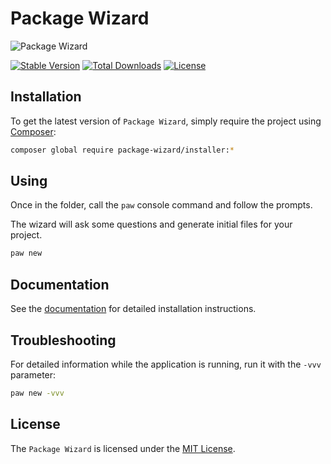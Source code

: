 # Package Wizard

<img src="https://preview.dragon-code.pro/the%20dragon%20code/package%20wizard.svg?brand=composer&mode=auto" alt="Package Wizard"/>

[![Stable Version][badge_stable]][link_packagist]
[![Total Downloads][badge_downloads]][link_packagist]
[![License][badge_license]][link_license]


## Installation

To get the latest version of `Package Wizard`, simply require the project using [Composer](https://getcomposer.org):

```bash
composer global require package-wizard/installer:*
```

## Using

Once in the folder, call the `paw` console command and follow the prompts.

The wizard will ask some questions and generate initial files for your project.

```bash
paw new
```

## Documentation

See the [documentation](https://package-wizard.com) for detailed installation instructions.

## Troubleshooting

For detailed information while the application is running, run it with the `-vvv` parameter:

```bash
paw new -vvv
```

## License

The `Package Wizard` is licensed under the [MIT License](LICENSE).


[badge_downloads]:      https://img.shields.io/packagist/dt/package-wizard/installer.svg?style=flat-square

[badge_license]:        https://img.shields.io/packagist/l/package-wizard/installer.svg?style=flat-square

[badge_stable]:         https://img.shields.io/github/v/release/package-wizard/installer?label=stable&style=flat-square

[link_license]:         LICENSE

[link_packagist]:       https://packagist.org/packages/package-wizard/installer
